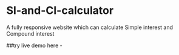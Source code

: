 # SI-and-CI-calculator

A fully responsive website which can calculate Simple interest and Compound interest


##try live demo here -
